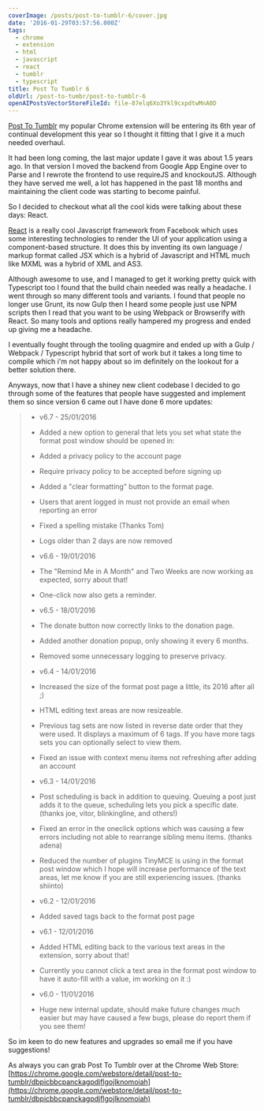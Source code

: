 ```yaml
---
coverImage: /posts/post-to-tumblr-6/cover.jpg
date: '2016-01-29T03:57:56.000Z'
tags:
  - chrome
  - extension
  - html
  - javascript
  - react
  - tumblr
  - typescript
title: Post To Tumblr 6
oldUrl: /post-to-tumbr/post-to-tumblr-6
openAIPostsVectorStoreFileId: file-87elq6Xo3Ykl9cxpdtwMnA0D
---
```


[Post To Tumblr](https://chrome.google.com/webstore/detail/post-to-tumblr/dbpicbbcpanckagpdjflgojlknomoiah) my popular Chrome extension will be entering its 6th year of continual development this year so I thought it fitting that I give it a much needed overhaul.

It had been long coming, the last major update I gave it was about 1.5 years ago. In that version I moved the backend from Google App Engine over to Parse and I rewrote the frontend to use requireJS and knockoutJS. Although they have served me well, a lot has happened in the past 18 months and maintaining the client code was starting to become painful.

<!-- more -->

So I decided to checkout what all the cool kids were talking about these days: React.

[React](https://facebook.github.io/react/) is a really cool Javascript framework from Facebook which uses some interesting technologies to render the UI of your application using a component-based structure. It does this by inventing its own language / markup format called JSX which is a hybrid of Javascript and HTML much like MXML was a hybrid of XML and AS3\.

Although awesome to use, and I managed to get it working pretty quick with Typescript too I found that the build chain needed was really a headache. I went through so many different tools and variants. I found that people no longer use Grunt, its now Gulp then I heard some people just use NPM scripts then I read that you want to be using Webpack or Browserify with React. So many tools and options really hampered my progress and ended up giving me a headache.

I eventually fought through the tooling quagmire and ended up with a Gulp / Webpack / Typescript hybrid that sort of work but it takes a long time to compile which i'm not happy about so im definitely on the lookout for a better solution there.

Anyways, now that I have a shiney new client codebase I decided to go through some of the features that people have suggested and implement them so since version 6 came out I have done 6 more updates:

> - v6.7 - 25/01/2016
>
> * Added a new option to general that lets you set what state the format post window should be opened in:
>
> * Added a privacy policy to the account page
>
> * Require privacy policy to be accepted before signing up
>
> * Added a "clear formatting" button to the format page.
>
> * Users that arent logged in must not provide an email when reporting an error
>
> * Fixed a spelling mistake (Thanks Tom)
>
> * Logs older than 2 days are now removed
>
> - v6.6 - 19/01/2016
>
> * The "Remind Me in A Month" and Two Weeks are now working as expected, sorry about that!
>
> * One-click now also gets a reminder.
>
> - v6.5 - 18/01/2016
>
> * The donate button now correctly links to the donation page.
>
> * Added another donation popup, only showing it every 6 months.
>
> * Removed some unnecessary logging to preserve privacy.
>
> - v6.4 - 14/01/2016
>
> * Increased the size of the format post page a little, its 2016 after all ;)
>
> * HTML editing text areas are now resizeable.
>
> * Previous tag sets are now listed in reverse date order that they were used. It displays a maximum of 6 tags. If you have more tags sets you can optionally select to view them.
>
> * Fixed an issue with context menu items not refreshing after adding an account
>
> - v6.3 - 14/01/2016
>
> * Post scheduling is back in addition to queuing. Queuing a post just adds it to the queue, scheduling lets you pick a specific date. (thanks joe, vitor, blinkingline, and others!)
>
> * Fixed an error in the oneclick options which was causing a few errors including not able to rearrange sibling menu items. (thanks adena)
>
> * Reduced the number of plugins TinyMCE is using in the format post window which I hope will increase performance of the text areas, let me know if you are still experiencing issues. (thanks shiinto)
>
> - v6.2 - 12/01/2016
>
> * Added saved tags back to the format post page
>
> - v6.1 - 12/01/2016
>
> * Added HTML editing back to the various text areas in the extension, sorry about that!
>
> * Currently you cannot click a text area in the format post window to have it auto-fill with a value, im working on it :)
>
> - v6.0 - 11/01/2016
>
> * Huge new internal update, should make future changes much easier but may have caused a few bugs, please do report them if you see them!

So im keen to do new features and upgrades so email me if you have suggestions!

As always you can grab Post To Tumblr over at the Chrome Web Store: [https://chrome.google.com/webstore/detail/post-to-tumblr/dbpicbbcpanckagpdjflgojlknomoiah](https://chrome.google.com/webstore/detail/post-to-tumblr/dbpicbbcpanckagpdjflgojlknomoiah)

